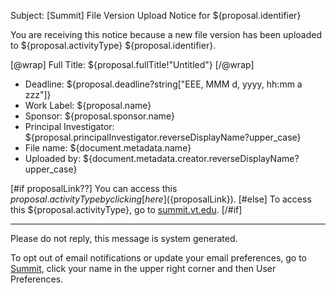 Subject: [Summit] File Version Upload Notice for ${proposal.identifier}

You are receiving this notice because a new file version has been uploaded to ${proposal.activityType} ${proposal.identifier}.

[@wrap]
Full Title: ${proposal.fullTitle!"Untitled"}
[/@wrap]

* Deadline: ${proposal.deadline?string["EEE, MMM d, yyyy, hh:mm a zzz"]}
* Work Label: ${proposal.name}
* Sponsor: ${proposal.sponsor.name}
* Principal Investigator: ${proposal.principalInvestigator.reverseDisplayName?upper_case}
* File name: ${document.metadata.name}
* Uploaded by: ${document.metadata.creator.reverseDisplayName?upper_case}

[#if proposalLink??]
You can access this ${proposal.activityType} by clicking [here](${proposalLink}).
[#else]
To access this ${proposal.activityType}, go to [summit.vt.edu](summit.vt.edu).
[/#if]

------------------------------------------------------------------------
Please do not reply, this message is system generated.

To opt out of email notifications or update your email preferences, go to [Summit](summit.vt.edu), click your name in the upper right corner and then User Preferences.

